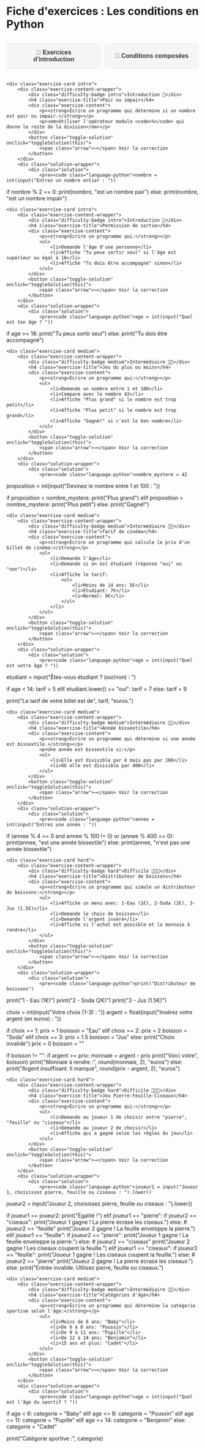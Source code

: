 # Fiche d'exercices : Les conditions en Python

<style>
/* Styles pour les fiches d'exercices avec système de cartes et onglets */

.exercise-cards {
    display: flex;
    flex-direction: column;
    gap: 1rem;
    padding: 1rem 0;
    max-width: 100%;
}

.exercise-card {
    background: var(--md-default-bg-color);
    border-radius: 8px;
    padding: 1rem;
    box-shadow: 0 2px 4px rgba(0, 0, 0, 0.1);
    transition: transform 0.3s ease, box-shadow 0.3s ease;
    border-left: 3px solid;
    width: 100%;
    max-width: 100%;
}

.exercise-content-wrapper {
    width: 100%;
}

/* Modal pour les solutions */
.solution-modal {
    display: none;
    position: fixed;
    z-index: 1000;
    left: 0;
    top: 0;
    width: 100%;
    height: 100%;
    background-color: rgba(0, 0, 0, 0.5);
    backdrop-filter: blur(3px);
}

.solution-modal.show {
    display: flex;
    align-items: center;
    justify-content: center;
    animation: fadeIn 0.3s ease;
}

.solution-content {
    background: var(--md-default-bg-color);
    border-radius: 12px;
    padding: 2rem;
    max-width: 80%;
    max-height: 80%;
    overflow-y: auto;
    box-shadow: 0 10px 30px rgba(0, 0, 0, 0.3);
    position: relative;
    animation: slideIn 0.3s ease;
}

.solution-close {
    position: absolute;
    top: 1rem;
    right: 1rem;
    background: #f44336;
    color: white;
    border: none;
    border-radius: 50%;
    width: 30px;
    height: 30px;
    cursor: pointer;
    font-size: 1.2rem;
    display: flex;
    align-items: center;
    justify-content: center;
    transition: background 0.3s ease;
}

.solution-close:hover {
    background: #d32f2f;
}

@keyframes fadeIn {
    from { opacity: 0; }
    to { opacity: 1; }
}

@keyframes slideIn {
    from { transform: translateY(-50px); opacity: 0; }
    to { transform: translateY(0); opacity: 1; }
}

.solution-wrapper {
    display: none;
}

.exercise-card.intro {
    border-left-color: #4CAF50;
}

.exercise-card.intro:hover {
    transform: translateY(-3px);
    box-shadow: 0 0 15px rgba(76, 175, 80, 0.4);
}

.exercise-card.easy {
    border-left-color: #2196F3;
}

.exercise-card.easy:hover {
    transform: translateY(-3px);
    box-shadow: 0 0 15px rgba(33, 150, 243, 0.4);
}

.exercise-card.medium {
    border-left-color: #FF9800;
}

.exercise-card.medium:hover {
    transform: translateY(-3px);
    box-shadow: 0 0 15px rgba(255, 152, 0, 0.4);
}

.exercise-card.hard {
    border-left-color: #F44336;
}

.exercise-card.hard:hover {
    transform: translateY(-3px);
    box-shadow: 0 0 15px rgba(244, 67, 54, 0.4);
}

.exercise-card.important {
    border-left-color: #ff8c42;
    background: linear-gradient(135deg, rgba(255, 140, 66, 0.05) 0%, rgba(255, 140, 66, 0.02) 100%);
}

.exercise-card.important:hover {
    transform: translateY(-3px);
    box-shadow: 0 0 15px rgba(255, 140, 66, 0.4);
}

.exercise-title {
    margin: 0 0 1rem 0;
    color: var(--md-primary-fg-color);
    font-size: 1.1rem;
    font-weight: 600;
}

.exercise-content {
    margin-bottom: 1rem;
    line-height: 1.6;
}

.difficulty-badge {
    display: inline-block;
    padding: 0.2rem 0.6rem;
    border-radius: 12px;
    font-size: 0.8rem;
    font-weight: 500;
    margin-bottom: 0.5rem;
}

.difficulty-badge.intro {
    background: rgba(76, 175, 80, 0.1);
    color: #4CAF50;
}

.difficulty-badge.easy {
    background: rgba(33, 150, 243, 0.1);
    color: #2196F3;
}

.difficulty-badge.medium {
    background: rgba(255, 152, 0, 0.1);
    color: #FF9800;
}

.difficulty-badge.hard {
    background: rgba(244, 67, 54, 0.1);
    color: #F44336;
}

.difficulty-badge.important {
    background: rgba(255, 140, 66, 0.1);
    color: #ff8c42;
}

.toggle-solution {
    background: linear-gradient(135deg, #ffb347 0%, #ff8c42 100%);
    color: white;
    border: none;
    padding: 0.6rem 1.2rem;
    border-radius: 8px;
    cursor: pointer;
    font-size: 0.9rem;
    font-weight: 500;
    transition: all 0.3s ease;
    display: flex;
    align-items: center;
    gap: 0.5rem;
    margin-top: 1rem;
}

.toggle-solution:hover {
    transform: translateY(-2px);
    box-shadow: 0 4px 12px rgba(255, 179, 71, 0.4);
}

.toggle-solution.active {
    background: linear-gradient(135deg, #ff7f50 0%, #ff6347 100%);
}

.arrow {
    transition: transform 0.3s ease;
}

.solution {
    height: 100%;
    overflow-y: auto;
}

.solution pre {
    margin: 0;
    font-size: 0.85rem;
}

.section-tabs {
    display: flex;
    flex-wrap: wrap;
    gap: 0.5rem;
    margin: 2rem 0;
    padding: 0;
}

.section-tab {
    background: #f5f5f5;
    color: #333;
    border: none;
    padding: 1rem 1.5rem;
    border-radius: 8px;
    font-size: 1rem;
    font-weight: 600;
    cursor: pointer;
    transition: all 0.3s ease;
    flex: 1;
    min-width: 200px;
    text-align: center;
}

.section-tab:hover {
    background: #e0e0e0;
    transform: translateY(-2px);
}

.section-tab.active {
    background: linear-gradient(135deg, #ffb347 0%, #ff8c42 100%);
    color: white;
    box-shadow: 0 4px 12px rgba(255, 179, 71, 0.4);
}

.section-content {
    display: none;
    margin-top: 2rem;
    padding: 2rem;
    background: #fafafa;
    border-radius: 12px;
    border: 1px solid #e0e0e0;
}

.section-content.active {
    display: block;
}

/* JavaScript pour les fonctionnalités interactives */
.exercise-script {
    display: none;
}
</style>

<script>
// JavaScript pour les fonctionnalités interactives des fiches d'exercices

function toggleSolution(button) {
    const card = button.closest('.exercise-card');
    const solutionWrapper = card.querySelector('.solution-wrapper');
    
    // Créer la modal si elle n'existe pas déjà
    let modal = document.getElementById('solution-modal');
    if (!modal) {
        modal = document.createElement('div');
        modal.id = 'solution-modal';
        modal.className = 'solution-modal';
        document.body.appendChild(modal);
        
        // Fermer la modal en cliquant à l'extérieur
        modal.addEventListener('click', function(e) {
            if (e.target === modal) {
                closeSolutionModal();
            }
        });
    }
    
    // Créer le contenu de la modal
    const exerciseTitle = card.querySelector('.exercise-title').textContent;
    const solutionContent = solutionWrapper.innerHTML;
    
    modal.innerHTML = `
        <div class="solution-content">
            <button class="solution-close" onclick="closeSolutionModal()">×</button>
            <h3>Correction : ${exerciseTitle}</h3>
            ${solutionContent}
        </div>
    `;
    
    // Afficher la modal
    modal.classList.add('show');
    document.body.style.overflow = 'hidden'; // Empêcher le scroll de la page
}

function closeSolutionModal() {
    const modal = document.getElementById('solution-modal');
    if (modal) {
        modal.classList.remove('show');
        document.body.style.overflow = ''; // Restaurer le scroll de la page
    }
}

// Fermer la modal avec la touche Échap
document.addEventListener('keydown', function(e) {
    if (e.key === 'Escape') {
        closeSolutionModal();
    }
});

function showSection(sectionId) {
    // Masquer toutes les sections
    const allContents = document.querySelectorAll('.section-content');
    const allTabs = document.querySelectorAll('.section-tab');
    
    allContents.forEach(content => content.classList.remove('active'));
    allTabs.forEach(tab => tab.classList.remove('active'));
    
    // Afficher la section sélectionnée
    document.getElementById(sectionId).classList.add('active');
    event.target.classList.add('active');
}

// Afficher la première section par défaut
document.addEventListener('DOMContentLoaded', function() {
    const firstTab = document.querySelector('.section-tab');
    if (firstTab) {
        firstTab.click();
    }
});
</script>

<div class="section-tabs">
    <button class="section-tab" onclick="showSection('intro-section')">🎯 Exercices d'introduction</button>
    <button class="section-tab" onclick="showSection('advanced-section')">🌟 Conditions composées</button>
</div>

<div id="intro-section" class="section-content">
<div class="exercise-cards">
    <div class="exercise-card important">
        <div class="exercise-content-wrapper">
            <div class="difficulty-badge important">Important ⚠️</div>
            <h4 class="exercise-title">Consignes importantes</h4>
            <div class="exercise-content">
                <p><strong>Pour tous les exercices :</strong></p>
                <ul>
                    <li>N'oubliez pas les deux points <code>:</code> après la condition</li>
                    <li>Faites attention à l'indentation après une condition</li>
                    <li>Testez votre code avec différentes valeurs</li>
                    <li>Créez un fichier Python différent pour chaque exercice (ex: <code>exercice1.py</code>, <code>exercice2.py</code>, etc.)</li>
                    <li>Recopiez vos programmes sur votre cahier pour pouvoir les réviser plus tard</li>
                </ul>
            </div>
        </div>
    </div>

    <div class="exercise-card intro">
        <div class="exercise-content-wrapper">
            <div class="difficulty-badge intro">Introduction 🦊</div>
            <h4 class="exercise-title">Comparaison simple</h4>
            <div class="exercise-content">
                <p><strong>Écrire un programme qui:</strong></p>
                <ul>
                    <li>Demande un nombre à l'utilisateur</li>
                    <li>Affiche "Positif" si le nombre est supérieur à 0</li>
                    <li>Affiche "Négatif" si le nombre est inférieur à 0</li>
                    <li>Affiche "Nul" si le nombre est égal à 0</li>
                </ul>
            </div>
            <button class="toggle-solution" onclick="toggleSolution(this)">
                <span class="arrow">→</span> Voir la correction
            </button>
        </div>
        <div class="solution-wrapper">
            <div class="solution">
                <pre><code class="language-python">nombre = float(input("Entrez un nombre : "))

if nombre > 0:
    print("Positif")
elif nombre < 0:
    print("Négatif")
else:
    print("Nul")</code></pre>
            </div>
        </div>
    </div>

    <div class="exercise-card intro">
        <div class="exercise-content-wrapper">
            <div class="difficulty-badge intro">Introduction 🦊</div>
            <h4 class="exercise-title">Pair ou impair</h4>
            <div class="exercise-content">
                <p><strong>Écrire un programme qui détermine si un nombre est pair ou impair.</strong></p>
                <p><em>Utiliser l'opérateur modulo <code>%</code> qui donne le reste de la division</em></p>
            </div>
            <button class="toggle-solution" onclick="toggleSolution(this)">
                <span class="arrow">→</span> Voir la correction
            </button>
        </div>
        <div class="solution-wrapper">
            <div class="solution">
                <pre><code class="language-python">nombre = int(input("Entrez un nombre entier : "))

if nombre % 2 == 0:
    print(nombre, "est un nombre pair")
else:
    print(nombre, "est un nombre impair")</code></pre>
            </div>
        </div>
    </div>

    <div class="exercise-card intro">
        <div class="exercise-content-wrapper">
            <div class="difficulty-badge intro">Introduction 🦊</div>
            <h4 class="exercise-title">Permission de sortie</h4>
            <div class="exercise-content">
                <p><strong>Écrire un programme qui:</strong></p>
                <ul>
                    <li>Demande l'âge d'une personne</li>
                    <li>Affiche "Tu peux sortir seul" si l'âge est supérieur ou égal à 18</li>
                    <li>Affiche "Tu dois être accompagné" sinon</li>
                </ul>
            </div>
            <button class="toggle-solution" onclick="toggleSolution(this)">
                <span class="arrow">→</span> Voir la correction
            </button>
        </div>
        <div class="solution-wrapper">
            <div class="solution">
                <pre><code class="language-python">age = int(input("Quel est ton âge ? "))

if age >= 18:
    print("Tu peux sortir seul")
else:
    print("Tu dois être accompagné")</code></pre>
            </div>
        </div>
    </div>
</div>
</div>

<div id="advanced-section" class="section-content">
<div class="exercise-cards">
    <div class="exercise-card easy">
        <div class="exercise-content-wrapper">
            <div class="difficulty-badge easy">Facile 🦊</div>
            <h4 class="exercise-title">Note et appréciation</h4>
            <div class="exercise-content">
                <p><strong>Écrire un programme qui:</strong></p>
                <ul>
                    <li>Demande une note sur 20</li>
                    <li>Affiche "Excellent" si la note est supérieure ou égale à 16</li>
                    <li>Affiche "Bien" si la note est entre 14 et 16</li>
                    <li>Affiche "Assez bien" si la note est entre 12 et 14</li>
                    <li>Affiche "Passable" si la note est entre 10 et 12</li>
                    <li>Affiche "Insuffisant" sinon</li>
                </ul>
            </div>
            <button class="toggle-solution" onclick="toggleSolution(this)">
                <span class="arrow">→</span> Voir la correction
            </button>
        </div>
        <div class="solution-wrapper">
            <div class="solution">
                <pre><code class="language-python">note = float(input("Entrez votre note sur 20 : "))

if note >= 16:
    print("Excellent")
elif note >= 14:
    print("Bien")
elif note >= 12:
    print("Assez bien")
elif note >= 10:
    print("Passable")
else:
    print("Insuffisant")</code></pre>
            </div>
        </div>
    </div>

    <div class="exercise-card easy">
        <div class="exercise-content-wrapper">
            <div class="difficulty-badge easy">Facile 🦊</div>
            <h4 class="exercise-title">Calculatrice avec menu</h4>
            <div class="exercise-content">
                <p><strong>Écrire un programme qui:</strong></p>
                <ul>
                    <li>Demande deux nombres</li>
                    <li>Demande quelle opération effectuer (1: addition, 2: soustraction, 3: multiplication, 4: division)</li>
                    <li>Affiche le résultat de l'opération choisie</li>
                </ul>
            </div>
            <button class="toggle-solution" onclick="toggleSolution(this)">
                <span class="arrow">→</span> Voir la correction
            </button>
        </div>
        <div class="solution-wrapper">
            <div class="solution">
                <pre><code class="language-python">nombre1 = float(input("Entrez le premier nombre : "))
nombre2 = float(input("Entrez le deuxième nombre : "))

print("Quelle opération souhaitez-vous effectuer ?")
print("1: Addition")
print("2: Soustraction")
print("3: Multiplication")
print("4: Division")

choix = int(input("Votre choix (1-4) : "))

if choix == 1:
    resultat = nombre1 + nombre2
    print(nombre1, "+", nombre2, "=", resultat)
elif choix == 2:
    resultat = nombre1 - nombre2
    print(nombre1, "-", nombre2, "=", resultat)
elif choix == 3:
    resultat = nombre1 * nombre2
    print(nombre1, "*", nombre2, "=", resultat)
elif choix == 4:
    if nombre2 == 0:
        print("Erreur: Division par zéro impossible")
    else:
        resultat = nombre1 / nombre2
        print(nombre1, "/", nombre2, "=", resultat)
else:
    print("Choix invalide")</code></pre>
            </div>
        </div>
    </div>

    <div class="exercise-card medium">
        <div class="exercise-content-wrapper">
            <div class="difficulty-badge medium">Intermédiaire 🦊🦊</div>
            <h4 class="exercise-title">Jeu du plus ou moins</h4>
            <div class="exercise-content">
                <p><strong>Écrire un programme qui:</strong></p>
                <ul>
                    <li>Demande un nombre entre 1 et 100</li>
                    <li>Compare avec le nombre 42</li>
                    <li>Affiche "Plus grand" si le nombre est trop petit</li>
                    <li>Affiche "Plus petit" si le nombre est trop grand</li>
                    <li>Affiche "Gagné!" si c'est le bon nombre</li>
                </ul>
            </div>
            <button class="toggle-solution" onclick="toggleSolution(this)">
                <span class="arrow">→</span> Voir la correction
            </button>
        </div>
        <div class="solution-wrapper">
            <div class="solution">
                <pre><code class="language-python">nombre_mystere = 42

proposition = int(input("Devinez le nombre entre 1 et 100 : "))

if proposition < nombre_mystere:
    print("Plus grand")
elif proposition > nombre_mystere:
    print("Plus petit")
else:
    print("Gagné!")</code></pre>
            </div>
        </div>
    </div>

    <div class="exercise-card medium">
        <div class="exercise-content-wrapper">
            <div class="difficulty-badge medium">Intermédiaire 🦊🦊</div>
            <h4 class="exercise-title">Tarif de cinéma</h4>
            <div class="exercise-content">
                <p><strong>Écrire un programme qui calcule le prix d'un billet de cinéma:</strong></p>
                <ul>
                    <li>Demande l'âge</li>
                    <li>Demande si on est étudiant (réponse "oui" ou "non")</li>
                    <li>Affiche le tarif:
                        <ul>
                            <li>Moins de 14 ans: 5€</li>
                            <li>Étudiant: 7€</li>
                            <li>Normal: 9€</li>
                        </ul>
                    </li>
                </ul>
            </div>
            <button class="toggle-solution" onclick="toggleSolution(this)">
                <span class="arrow">→</span> Voir la correction
            </button>
        </div>
        <div class="solution-wrapper">
            <div class="solution">
                <pre><code class="language-python">age = int(input("Quel est votre âge ? "))
etudiant = input("Êtes-vous étudiant ? (oui/non) : ")

if age < 14:
    tarif = 5
elif etudiant.lower() == "oui":
    tarif = 7
else:
    tarif = 9

print("Le tarif de votre billet est de", tarif, "euros.")</code></pre>
            </div>
        </div>
    </div>

    <div class="exercise-card medium">
        <div class="exercise-content-wrapper">
            <div class="difficulty-badge medium">Intermédiaire 🦊🦊</div>
            <h4 class="exercise-title">Année bissextile</h4>
            <div class="exercise-content">
                <p><strong>Écrire un programme qui détermine si une année est bissextile.</strong></p>
                <p>Une année est bissextile si:</p>
                <ul>
                    <li>Elle est divisible par 4 mais pas par 100</li>
                    <li>OU elle est divisible par 400</li>
                </ul>
            </div>
            <button class="toggle-solution" onclick="toggleSolution(this)">
                <span class="arrow">→</span> Voir la correction
            </button>
        </div>
        <div class="solution-wrapper">
            <div class="solution">
                <pre><code class="language-python">annee = int(input("Entrez une année : "))

if (annee % 4 == 0 and annee % 100 != 0) or (annee % 400 == 0):
    print(annee, "est une année bissextile")
else:
    print(annee, "n'est pas une année bissextile")</code></pre>
            </div>
        </div>
    </div>

    <div class="exercise-card hard">
        <div class="exercise-content-wrapper">
            <div class="difficulty-badge hard">Difficile 🦊🦊🦊</div>
            <h4 class="exercise-title">Distributeur de boissons</h4>
            <div class="exercise-content">
                <p><strong>Écrire un programme qui simule un distributeur de boissons:</strong></p>
                <ul>
                    <li>Affiche un menu avec: 1-Eau (1€), 2-Soda (2€), 3-Jus (1.5€)</li>
                    <li>Demande le choix de boisson</li>
                    <li>Demande l'argent inséré</li>
                    <li>Affiche si l'achat est possible et la monnaie à rendre</li>
                </ul>
            </div>
            <button class="toggle-solution" onclick="toggleSolution(this)">
                <span class="arrow">→</span> Voir la correction
            </button>
        </div>
        <div class="solution-wrapper">
            <div class="solution">
                <pre><code class="language-python">print("Distributeur de boissons")
print("1 - Eau (1€)")
print("2 - Soda (2€)")
print("3 - Jus (1.5€)")

choix = int(input("Votre choix (1-3) : "))
argent = float(input("Insérez votre argent (en euros) : "))

if choix == 1:
    prix = 1
    boisson = "Eau"
elif choix == 2:
    prix = 2
    boisson = "Soda"
elif choix == 3:
    prix = 1.5
    boisson = "Jus"
else:
    print("Choix invalide")
    prix = 0
    boisson = ""

if boisson != "":
    if argent >= prix:
        monnaie = argent - prix
        print("Voici votre", boisson)
        print("Monnaie à rendre :", round(monnaie, 2), "euros")
    else:
        print("Argent insuffisant. Il manque", round(prix - argent, 2), "euros")</code></pre>
            </div>
        </div>
    </div>

    <div class="exercise-card hard">
        <div class="exercise-content-wrapper">
            <div class="difficulty-badge hard">Difficile 🦊🦊🦊</div>
            <h4 class="exercise-title">Jeu Pierre-Feuille-Ciseaux</h4>
            <div class="exercise-content">
                <p><strong>Écrire un programme qui:</strong></p>
                <ul>
                    <li>Demande au joueur 1 de choisir entre "pierre", "feuille" ou "ciseaux"</li>
                    <li>Demande au joueur 2 de choisir</li>
                    <li>Affiche qui a gagné selon les règles du jeu</li>
                </ul>
            </div>
            <button class="toggle-solution" onclick="toggleSolution(this)">
                <span class="arrow">→</span> Voir la correction
            </button>
        </div>
        <div class="solution-wrapper">
            <div class="solution">
                <pre><code class="language-python">joueur1 = input("Joueur 1, choisissez pierre, feuille ou ciseaux : ").lower()
joueur2 = input("Joueur 2, choisissez pierre, feuille ou ciseaux : ").lower()

if joueur1 == joueur2:
    print("Égalité !")
elif joueur1 == "pierre":
    if joueur2 == "ciseaux":
        print("Joueur 1 gagne ! La pierre écrase les ciseaux.")
    else:  # joueur2 == "feuille"
        print("Joueur 2 gagne ! La feuille enveloppe la pierre.")
elif joueur1 == "feuille":
    if joueur2 == "pierre":
        print("Joueur 1 gagne ! La feuille enveloppe la pierre.")
    else:  # joueur2 == "ciseaux"
        print("Joueur 2 gagne ! Les ciseaux coupent la feuille.")
elif joueur1 == "ciseaux":
    if joueur2 == "feuille":
        print("Joueur 1 gagne ! Les ciseaux coupent la feuille.")
    else:  # joueur2 == "pierre"
        print("Joueur 2 gagne ! La pierre écrase les ciseaux.")
else:
    print("Entrée invalide. Utilisez pierre, feuille ou ciseaux.")</code></pre>
            </div>
        </div>
    </div>

    <div class="exercise-card medium">
        <div class="exercise-content-wrapper">
            <div class="difficulty-badge medium">Intermédiaire 🦊🦊</div>
            <h4 class="exercise-title">Catégories d'âge</h4>
            <div class="exercise-content">
                <p><strong>Écrire un programme qui détermine la catégorie sportive selon l'âge:</strong></p>
                <ul>
                    <li>Moins de 6 ans: "Baby"</li>
                    <li>De 6 à 8 ans: "Poussin"</li>
                    <li>De 9 à 11 ans: "Pupille"</li>
                    <li>De 12 à 14 ans: "Benjamin"</li>
                    <li>15 ans et plus: "Cadet"</li>
                </ul>
            </div>
            <button class="toggle-solution" onclick="toggleSolution(this)">
                <span class="arrow">→</span> Voir la correction
            </button>
        </div>
        <div class="solution-wrapper">
            <div class="solution">
                <pre><code class="language-python">age = int(input("Quel est l'âge du sportif ? "))

if age < 6:
    categorie = "Baby"
elif age <= 8:
    categorie = "Poussin"
elif age <= 11:
    categorie = "Pupille"
elif age <= 14:
    categorie = "Benjamin"
else:
    categorie = "Cadet"

print("Catégorie sportive :", categorie)</code></pre>
            </div>
        </div>
    </div>
</div>
</div>